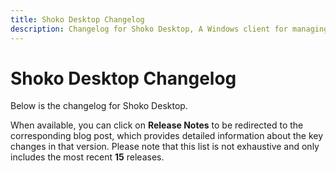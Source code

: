 ```yaml
---
title: Shoko Desktop Changelog
description: Changelog for Shoko Desktop, A Windows client for managing your anime collection with Shoko Server.
---
```


# Shoko Desktop Changelog

Below is the changelog for Shoko Desktop.

When available, you can click on **Release Notes** to be redirected to the
corresponding blog post, which provides detailed information about the key changes in that version. Please note that
this list is not exhaustive and only includes the most recent **15** releases.

<Changelog filename="shokoDesktop" />
